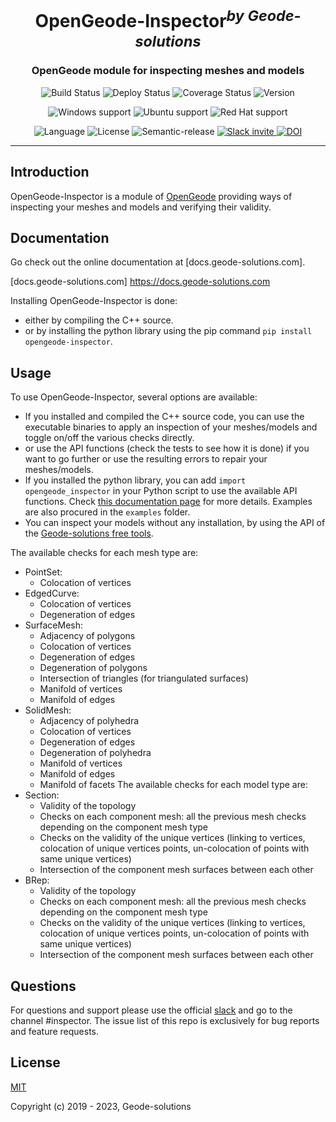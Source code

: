 <h1 align="center">OpenGeode-Inspector<sup><i>by Geode-solutions</i></sup></h1>
<h3 align="center">OpenGeode module for inspecting meshes and models</h3>


<p align="center">
  <img src="https://github.com/Geode-solutions/OpenGeode-ModuleTemplate/workflows/CI/badge.svg" alt="Build Status">
  <img src="https://github.com/Geode-solutions/OpenGeode-ModuleTemplate/workflows/CD/badge.svg" alt="Deploy Status">
  <img src="https://codecov.io/gh/Geode-solutions/OpenGeode-ModuleTemplate/branch/master/graph/badge.svg" alt="Coverage Status">
  <img src="https://img.shields.io/github/release/Geode-solutions/OpenGeode-ModuleTemplate.svg" alt="Version">
</p>

<p align="center">
  <img src="https://img.shields.io/static/v1?label=Windows&logo=windows&logoColor=white&message=support&color=success" alt="Windows support">
  <img src="https://img.shields.io/static/v1?label=Ubuntu&logo=Ubuntu&logoColor=white&message=support&color=success" alt="Ubuntu support">
  <img src="https://img.shields.io/static/v1?label=Red%20Hat&logo=Red-Hat&logoColor=white&message=support&color=success" alt="Red Hat support">
</p>

<p align="center">
  <img src="https://img.shields.io/badge/C%2B%2B-11-blue.svg" alt="Language">
  <img src="https://img.shields.io/badge/license-MIT-blue.svg" alt="License">
  <img src="https://img.shields.io/badge/%20%20%F0%9F%93%A6%F0%9F%9A%80-semantic--release-e10079.svg" alt="Semantic-release">
  <a href="https://slackin-opengeode.herokuapp.com">
    <img src="https://slackin-opengeode.herokuapp.com/badge.svg" alt="Slack invite">
  </a>
  <a href="https://doi.org/10.5281/zenodo.3610370">
    <img src="https://zenodo.org/badge/DOI/10.5281/zenodo.3610370.svg" alt="DOI">
  </a>

---

## Introduction

OpenGeode-Inspector is a module of [OpenGeode] providing ways of inspecting your meshes and models and verifying their validity.

[OpenGeode]: https://github.com/Geode-solutions/OpenGeode

## Documentation

Go check out the online documentation at [docs.geode-solutions.com].

[docs.geode-solutions.com] https://docs.geode-solutions.com

Installing OpenGeode-Inspector is done:

 * either by compiling the C++ source.
 * or by installing the python library using the pip command ```pip install opengeode-inspector```.

## Usage

To use OpenGeode-Inspector, several options are available:

 * If you installed and compiled the C++ source code, you can use the executable binaries to apply an inspection of your meshes/models and toggle on/off the various checks directly.
 * or use the API functions (check the tests to see how it is done) if you want to go further or use the resulting errors to repair your meshes/models.
 * If you installed the python library, you can add ```import opengeode_inspector``` in your Python script to use the available API functions. Check [this documentation page](https://docs.geode-solutions.com/how-to-use-binding) for more details. Examples are also procured in the ```examples``` folder.
 * You can inspect your models without any installation, by using the API of the [Geode-solutions free tools](https://geode-solutions.com/tools).

The available checks for each mesh type are:
 * PointSet:
   * Colocation of vertices
 * EdgedCurve:
   * Colocation of vertices
   * Degeneration of edges
 * SurfaceMesh:
   * Adjacency of polygons
   * Colocation of vertices
   * Degeneration of edges
   * Degeneration of polygons
   * Intersection of triangles (for triangulated surfaces)
   * Manifold of vertices
   * Manifold of edges
 * SolidMesh:
   * Adjacency of polyhedra
   * Colocation of vertices
   * Degeneration of edges
   * Degeneration of polyhedra
   * Manifold of vertices
   * Manifold of edges
   * Manifold of facets
The available checks for each model type are:
 * Section:
   * Validity of the topology
   * Checks on each component mesh: all the previous mesh checks depending on the component mesh type
   * Checks on the validity of the unique vertices (linking to vertices, colocation of unique vertices points, un-colocation of points with same unique vertices)
   * Intersection of the component mesh surfaces between each other
 * BRep:
   * Validity of the topology
   * Checks on each component mesh: all the previous mesh checks depending on the component mesh type
   * Checks on the validity of the unique vertices (linking to vertices, colocation of unique vertices points, un-colocation of points with same unique vertices)
   * Intersection of the component mesh surfaces between each other

## Questions
For questions and support please use the official [slack](https://slackin-opengeode.herokuapp.com) and go to the channel #inspector. The issue list of this repo is exclusively for bug reports and feature requests. 


## License

[MIT](https://opensource.org/licenses/MIT)

Copyright (c) 2019 - 2023, Geode-solutions

